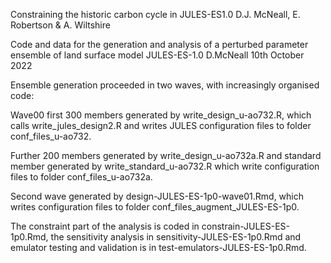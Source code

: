 Constraining the historic carbon cycle in JULES-ES1.0
D.J. McNeall, E. Robertson & A. Wiltshire

Code and data for the generation and analysis of a perturbed parameter ensemble of land surface model JULES-ES-1.0
D.McNeall 10th October 2022  


Ensemble generation proceeded in two waves, with increasingly organised code:

Wave00 first 300 members generated by write_design_u-ao732.R, which calls write_jules_design2.R and writes JULES 
configuration files to folder conf_files_u-ao732.

Further 200 members generated by write_design_u-ao732a.R and standard member generated by write_standard_u-ao732.R
which write configuration files to folder conf_files_u-ao732a.

Second wave generated by design-JULES-ES-1p0-wave01.Rmd, which writes configuration files to folder 
conf_files_augment_JULES-ES-1p0.


The constraint part of the analysis is coded in constrain-JULES-ES-1p0.Rmd, the sensitivity analysis in 
sensitivity-JULES-ES-1p0.Rmd and emulator testing and validation is in test-emulators-JULES-ES-1p0.Rmd.








